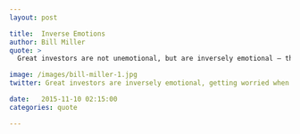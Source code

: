 ```yaml
---
layout: post

title:  Inverse Emotions
author: Bill Miller
quote: > 
  Great investors are not unemotional, but are inversely emotional – they get worried when the market is up and feel good      when everyone is worried.

image: /images/bill-miller-1.jpg
twitter: Great investors are inversely emotional, getting worried when the market is up, feeling good when everyone isn't. Bill Miller http://quotes.stockflare.com/

date:   2015-11-10 02:15:00
categories: quote

---
```


